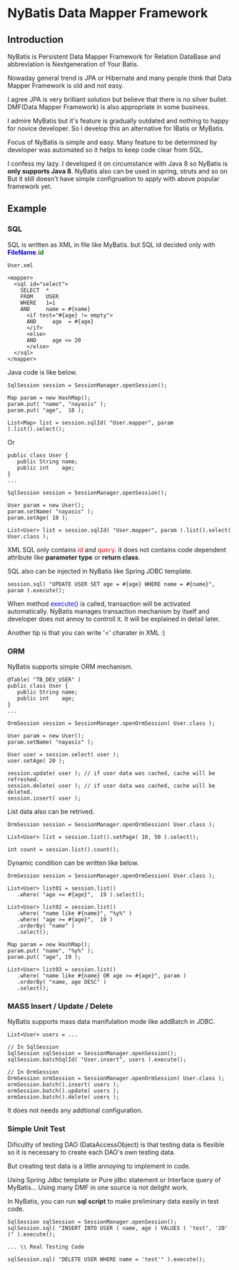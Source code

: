 # NyBatis Data Mapper Framework

## Introduction

NyBatis is Persistent Data Mapper Framework for Relation DataBase and abbreviation is Nextgeneration of Your Batis.

Nowaday general trend is JPA or Hibernate and many people think that Data Mapper Framework is old and not easy.

I agree JPA is very brilliant solution but believe that there is no silver bullet. DMF(Data Mapper Framework) is also appropriate in some business.

I admire MyBatis but it's feature is gradually outdated and nothing to happy for novice developer.
So I develop this an alternative for IBatis or MyBatis. 

Focus of NyBatis is simple and easy. Many feature to be determined by developer was automated so it helps to keep code clear from SQL.

I confess my lazy. I developed it on circumstance with Java 8 so NyBatis is **only supports Java 8**.
NyBatis also can be used in spring, struts and so on But it still doesn't have simple configruation to apply with above popular framework yet. 


## Example ##

### SQL ###

SQL is written as XML in file like MyBatis. but SQL id decided only with **<font color="blue">FileName</font><font color="red">.</font><font color="green">id</font>**


```
User.xml

<mapper>
  <sql id="select">
    SELECT  *
    FROM    USER
    WHERE   1=1
    AND     name = #{name}
      <if test="#{age} != empty">
      AND     age  = #{age}
      </if>
      <else>
      AND     age <= 20
      </else>
  </sql>
</mapper>
```

Java code is like below.

```
SqlSession session = SessionManager.openSession();

Map param = new HashMap();
param.put( "name", "nayasis" );
param.put( "age",  18 );

List<Map> list = session.sqlId( "User.mapper", param ).list().select();
```

Or 

```
public class User {
   public String name;
   public int    age;
}
...

SqlSession session = SessionManager.openSession();

User param = new User();
param.setName( "nayasis" );
param.setAge( 18 );

List<User> list = session.sqlId( "User.mapper", param ).list().select( User.class );

```

XML SQL only contains <font color="red">id</font> and <font color="red">query</font>. it does not contains code dependent attribute like **parameter type** or **return class**.


SQL also can be injected in NyBatis like Spring JDBC template.

```
session.sql( "UPDATE USER SET age = #{age} WHERE name = #{name}", param ).execute();
```

When method <font color=blue>execute()</font> is called, transaction will be activated automatically. NyBatis manages transaction mechanism by itself and developer does not annoy to controll it. It will be explained in detail later.


Another tip is that you can write '<' charater in XML :)
 
 
### ORM ###

NyBatis supports simple ORM mechanism.


```
@Table( "TB_DEV_USER" )
public class User {
   public String name;
   public int    age;
}
...

OrmSession session = SessionManager.openOrmSession( User.class );

User param = new User();
param.setName( "nayasis" );

User user = session.select( user );
user.setAge( 20 );

session.update( user ); // if user data was cached, cache will be refreshed.
session.delete( user ); // if user data was cached, cache will be deleted.
session.insert( user );

```

List data also can be retrived.

```
OrmSession session = SessionManager.openOrmSession( User.class );

List<User> list = session.list().setPage( 10, 50 ).select();

int count = session.list().count();

```

Dynamic condition can be written like below.

```
OrmSession session = SessionManager.openOrmSession( User.class );

List<User> list01 = session.list()
   .where( "age >= #{age}",  19 ).select();

List<User> list02 = session.list()
   .where( "name like #{name}", "%y%" )
   .where( "age >= #{age}",  19 )
   .orderBy( "name" )
   .select();

Map param = new HashMap();
param.put( "name", "%y%" );
param.put( "age", 19 );

List<User> list03 = session.list()
   .where( "name like #{name} OR age >= #{age}", param )
   .orderBy( "name, age DESC" )
   .select();
```

### MASS Insert / Update / Delete ###

NyBatis supports mass data manifulation mode like addBatch in JDBC.
 
```
List<User> users = ...

// In SqlSession
SqlSession sqlSession = SessionManager.openSession();
sqlSession.batchSqlId( "User.insert", users ).execute();

// In OrmSession
OrmSession ormSession = SessionManager.openOrmSession( User.class );
ormSession.batch().insert( users );
ormSession.batch().update( users );
ormSession.batch().delete( users );
```

It does not needs any addtional configuration.
 
### Simple Unit Test ###

Dificullty of testing DAO (DataAccessObject) is that testing data is flexible so it is necessary to create each DAO's own testing data.

But creating test data is a little annoying to implement in code.
 
Using Spring Jdbc template or Pure jdbc statement or Interface query of MyBatis... Using many DMF in one source is not delight work.


In NyBatis, you can run **sql script** to make preliminary data easily in test code.  
 
```
SqlSession sqlSession = SessionManager.openSession();
sqlSession.sql( "INSERT INTO USER ( name, age ) VALUES ( 'test', '20' )" ).execute();

... \\ Real Testing Code

sqlSession.sql( "DELETE USER WHERE name = 'test'" ).execute();

```


